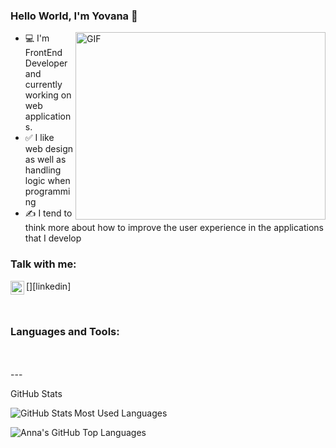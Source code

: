 
### Hello World, I'm Yovana  👋

 <img align="right" alt="GIF" src="https://resultpediabd.com/wp-content/uploads/2019/08/me.gif" width="400" height="300" />

- 💻 I'm FrontEnd Developer and currently working on web applications.
- ✅ I like web design as well as handling logic when programming
- ✍ I tend to think more about how to improve the user experience in the applications that I develop


### Talk with me:
[<img align="left" alt="holisitc_developer | LinkedIn" width="22px" src="https://www.linkedin.com/in/yovana-velasquez-cruz-a788bb142/" />][linkedin]

<br />

### Languages and Tools:

<br />
<br />
---

 GitHub Stats

 <img align="left" alt="GitHub Stats" src="https://github-readme-stats.vercel.app/api?username=yovana888&show_icons=true&hide_border=true" />


 Most Used Languages

<img align="left" alt="Anna's GitHub Top Languages" src="https://github-readme-stats.vercel.app/api/top-langs/?username=yovana888" />





